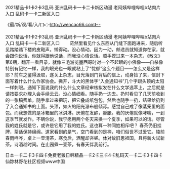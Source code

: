 2021精品卡1卡2卡3乱码
亚洲乱码卡一卡二卡新区动漫
老阿姨哔哩哔哩b站肉片入口
乱码卡一卡二新区入口


《最/新/观/看/入/口👉http://wencao66.com》--

2021精品卡1卡2卡3乱码
亚洲乱码卡一卡二卡新区动漫
老阿姨哔哩哔哩b站肉片入口
乱码卡一卡二新区入口
　　茫然里看见什么东西从门缝下面跑进来，随后听见踏踏踏下楼的皮鞋声。懒得动。没心情动。因为一动，邮递员就知道你在家，就会跟你说话，你就得跟他说话，而我没心情说话。顺手摸过来一本杂志，《散文》第6期，翻开一看目录，就像三毛游览墨西哥时对一个不起眼的小佛像——自杀像特别有记忆一样，我的眼光也一眼就粘上了“忧郁”这么个题目——怎么又是这样耶？前车之鉴得汲取，遂关上杂志，目光落到门背后的信上，动身捡了来，信封下面写着什么什么作家协会。撕开，斗大的黑体字“入会通知书”几个字跟头顶的太阳一样刺眼。通知下面说我的什么什么文章经审核拟发在什么文学选萃上，之后就是请按要求办理入会手续云云。没心情细看。随手扔一边去。扔时看见了几天前收到的一张稿费单，随手拿过来把玩，把它叠成纸包包，然后也随手一扔，结果给扔到了入会通知书的上面。头顶，如火的阳光瀑布般倾泻。感觉自己成了像蒸笼里的面包。而我想做的是冰箱里的冰淇淋。厌倦在发酵，膨胀。我的厌倦就像哮喘，一到这季节就发作。不瞒你说，我宁愿用两个冬天来换一个夏季，如果可以的话。尽管我的姓氏就是它，或许是它用了我的姓氏。这也算一种同姓相斥吧？
春茶仍旧挂牌，茶话保持绵绵。道家看到的是气，空门看到的是禅，咱们俗世不过爱它。陵前春雨哗哗，桌上一壶清茶，寒食后，酒醒却咨嗟。休对故旧思祖国，且将新火试新茶。诗酒趁时间。在止园煮一壶茶，有春天伴我前行。





日本一卡二卡3卡四卡免费老狼日韩精品一卡2卡三卡4卡乱码天一卡二卡3卡四卡仙踪林野花社区视频www中国
